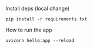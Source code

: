 
Install deps (local change) 

```pip install -r requirements.txt```

How to run the app

``` uvicorn hello:app --reload ```
